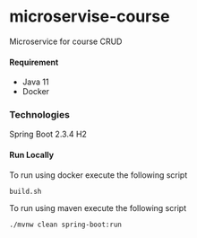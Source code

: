# microservise-course

Microservice for course CRUD

#### Requirement

* Java 11
* Docker

### Technologies

Spring Boot 2.3.4
H2 

#### Run Locally

To run using docker execute the following script

```
build.sh
```

To run using maven execute the following script

```
./mvnw clean spring-boot:run 
```

